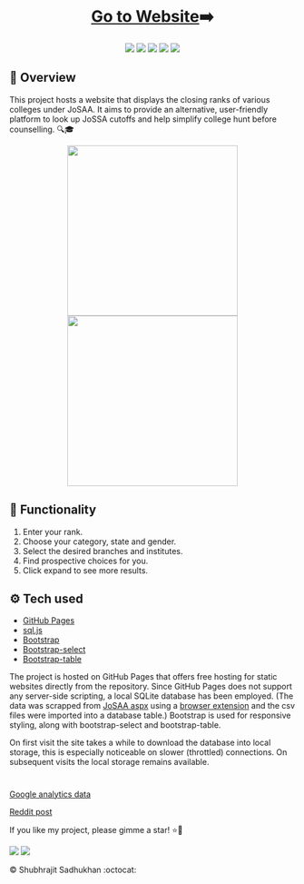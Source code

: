 <h1 align='center'><a target="_blank" href='https://sbrjt.github.io/josaa-cutoffs' >Go to Website</a>➡️</h1>
<div align='center'>
<picture><img src="https://img.shields.io/github/stars/sbrjt/josaa-cutoffs?style=flat"></picture>
<a href="https://github.com/Sbrjt/josaa-cutoffs/issues"><img src="https://img.shields.io/github/issues/sbrjt/josaa-cutoffs"></a>
<a href="https://github.com/Sbrjt/josaa-cutoffs/commits/main/"><img src="https://img.shields.io/github/last-commit/sbrjt/josaa-cutoffs"></a>
<picture><img src="https://img.shields.io/github/languages/code-size/sbrjt/josaa-cutoffs"></picture>
<a href="https://www.gnu.org/licenses/agpl-3.0"><img src="https://img.shields.io/badge/License-AGPL_v3-blue.svg"></a>
</div>

<!--
![](https://img.shields.io/github/contributors/Sbrjt/josaa-cutoffs)
![](https://img.shields.io/github/downloads/Sbrjt/josaa-cutoffs/total)
![](https://img.shields.io/github/forks/sbrjt/josaa-cutoffs?style=flat)
![](https://img.shields.io/github/repo-size/sbrjt/josaa-cutoffs)
![](https://img.shields.io/github/issues-pr/sbrjt/josaa-cutoffs)
 -->


## 📝 Overview

This project hosts a website that displays the closing ranks of various colleges under JoSAA. It aims to provide an alternative, user-friendly platform to look up JoSSA cutoffs and help simplify college hunt before counselling. 🔍🎓

<div align='center'>
<img src="https://github.com/Sbrjt/josaa-cutoffs/assets/83166133/eafa2450-d4ae-4ad6-aa38-2be320fd2681" height="300"></img>
<img src="https://github.com/Sbrjt/josaa-cutoffs/assets/83166133/6dbf589c-d7fe-47f5-99a3-0324cc48c8ad" height="300"></img>
</div>

## 📲 Functionality

1. Enter your rank.
2. Choose your category, state and gender.
3. Select the desired branches and institutes.
4. Find prospective choices for you.
5. Click expand to see more results.

## ⚙️ Tech used

- [GitHub Pages](https://pages.github.com/)
- [sql.js](https://sql.js.org/)
- [Bootstrap](https://getbootstrap.com/)
- [Bootstrap-select](https://developer.snapappointments.com/bootstrap-select)
- [Bootstrap-table](https://bootstrap-table.com/)

The project is hosted on GitHub Pages that offers free hosting for static websites directly from the repository. Since GitHub Pages does not support any server-side scripting, a local SQLite database has been employed. (The data was scrapped from [JoSAA aspx](https://josaa.admissions.nic.in/Applicant/seatallotmentresult/currentorcr.aspx) using a [browser extension](https://chromewebstore.google.com/detail/html-table-scraper/ncphhmcjgbpglahiijnaaaaneoijlmkj) and the csv files were imported into a database table.) Bootstrap is used for responsive styling, along with bootstrap-select and bootstrap-table.

On first visit the site takes a while to download the database into local storage, this is especially noticeable on slower (throttled) connections. On subsequent visits the local storage remains available.

#

[Google analytics data](https://lookerstudio.google.com/embed/reporting/712fda06-9be5-4dbd-a7ef-75c5f0022977/page/kIV1C)

[Reddit post](https://www.reddit.com/r/JEENEETards/comments/1d2nhzg/gawd_is_here/)

<!--
![](https://repobeats.axiom.co/api/embed/b71a10a735d4949bf6f6667dcd92ff2ef4829010.svg "Repobeats analytics image")
<a href="https://github.com/Sbrjt/josaa-cutoffs/graphs/contributors">
  <img src="https://contrib.rocks/image?repo=Sbrjt/josaa-cutoffs" />
</a>
 -->
 
If you like my project, please gimme a star! ⭐💫

<picture><img src="https://img.shields.io/badge/PRs-welcome-green.svg"></picture>
[![](https://img.shields.io/badge/Ask%20me-anything-1abc9c.svg)](https://chat.reddit.com/user/t2_apzmupyj)

© Shubhrajit Sadhukhan :octocat:
